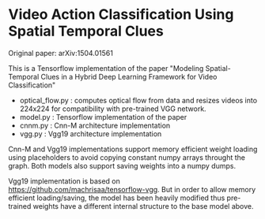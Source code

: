 # Video Action Classification Using Spatial Temporal Clues

Original paper: arXiv:1504.01561

This is a Tensorflow implementation of the paper "Modeling Spatial-Temporal Clues in a Hybrid Deep
Learning Framework for Video Classification"

* optical_flow.py : computes optical flow from data and resizes videos into 224x224 for compatibility with pre-trained VGG network.
* model.py : Tensorflow implementation of the paper
* cnnm.py : Cnn-M architecture implementation
* vgg.py : Vgg19 architecture implementation

Cnn-M and Vgg19 implementations support memory efficient weight loading using placeholders to avoid copying constant numpy arrays  throught the graph. Both models also support saving weights into a numpy dumps.

Vgg19 implementation is based on https://github.com/machrisaa/tensorflow-vgg. But in order to allow memory efficient loading/saving, the model has been heavily modified thus pre-trained weights have a different internal structure to the base model above.
